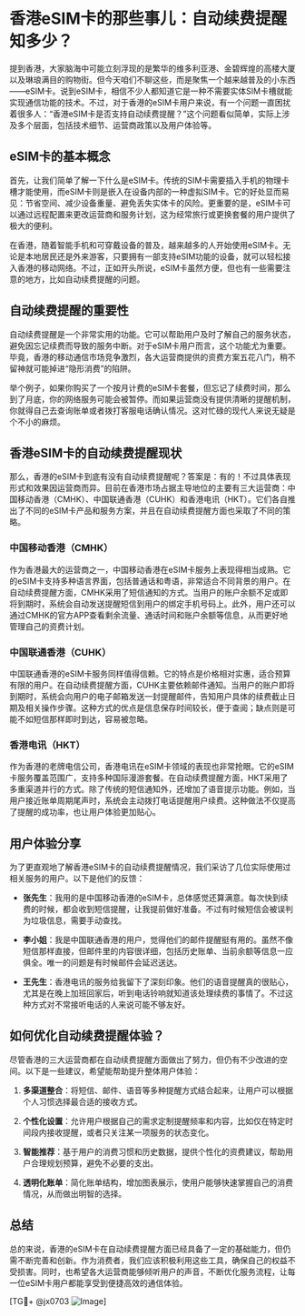 # 香港eSIM卡的那些事儿：自动续费提醒知多少？

提到香港，大家脑海中可能立刻浮现的是繁华的维多利亚港、金碧辉煌的高楼大厦以及琳琅满目的购物街。但今天咱们不聊这些，而是聚焦一个越来越普及的小东西——eSIM卡。说到eSIM卡，相信不少人都知道它是一种不需要实体SIM卡槽就能实现通信功能的技术。不过，对于香港的eSIM卡用户来说，有一个问题一直困扰着很多人：“香港eSIM卡是否支持自动续费提醒？”这个问题看似简单，实际上涉及多个层面，包括技术细节、运营商政策以及用户体验等。

## eSIM卡的基本概念

首先，让我们简单了解一下什么是eSIM卡。传统的SIM卡需要插入手机的物理卡槽才能使用，而eSIM卡则是嵌入在设备内部的一种虚拟SIM卡。它的好处显而易见：节省空间、减少设备重量、避免丢失实体卡的风险。更重要的是，eSIM卡可以通过远程配置来更改运营商和服务计划，这为经常旅行或更换套餐的用户提供了极大的便利。

在香港，随着智能手机和可穿戴设备的普及，越来越多的人开始使用eSIM卡。无论是本地居民还是外来游客，只要拥有一部支持eSIM功能的设备，就可以轻松接入香港的移动网络。不过，正如开头所说，eSIM卡虽然方便，但也有一些需要注意的地方，比如自动续费提醒的问题。

## 自动续费提醒的重要性

自动续费提醒是一个非常实用的功能。它可以帮助用户及时了解自己的服务状态，避免因忘记续费而导致的服务中断。对于eSIM卡用户而言，这个功能尤为重要。毕竟，香港的移动通信市场竞争激烈，各大运营商提供的资费方案五花八门，稍不留神就可能掉进“隐形消费”的陷阱。

举个例子，如果你购买了一个按月计费的eSIM卡套餐，但忘记了续费时间，那么到了月底，你的网络服务可能会被暂停。而如果运营商没有提供清晰的提醒机制，你就得自己去查询账单或者拨打客服电话确认情况。这对忙碌的现代人来说无疑是个不小的麻烦。

## 香港eSIM卡的自动续费提醒现状

那么，香港的eSIM卡到底有没有自动续费提醒呢？答案是：有的！不过具体表现形式和效果因运营商而异。目前在香港市场占据主导地位的主要有三大运营商：中国移动香港（CMHK）、中国联通香港（CUHK）和香港电讯（HKT）。它们各自推出了不同的eSIM卡产品和服务方案，并且在自动续费提醒方面也采取了不同的策略。

### 中国移动香港（CMHK）

作为香港最大的运营商之一，中国移动香港在eSIM卡服务上表现得相当成熟。它的eSIM卡支持多种语言界面，包括普通话和粤语，非常适合不同背景的用户。在自动续费提醒方面，CMHK采用了短信通知的方式。当用户的账户余额不足或即将到期时，系统会自动发送提醒短信到用户的绑定手机号码上。此外，用户还可以通过CMHK的官方APP查看剩余流量、通话时间和账户余额等信息，从而更好地管理自己的资费计划。

### 中国联通香港（CUHK）

中国联通香港的eSIM卡服务同样值得信赖。它的特点是价格相对实惠，适合预算有限的用户。在自动续费提醒方面，CUHK主要依赖邮件通知。当用户的账户即将到期时，系统会向用户的电子邮箱发送一封提醒邮件，告知用户具体的续费截止日期及相关操作步骤。这种方式的优点是信息保存时间较长，便于查阅；缺点则是可能不如短信那样即时到达，容易被忽略。

### 香港电讯（HKT）

作为香港的老牌电信公司，香港电讯在eSIM卡领域的表现也非常抢眼。它的eSIM卡服务覆盖范围广，支持多种国际漫游套餐。在自动续费提醒方面，HKT采用了多重渠道并行的方式。除了传统的短信通知外，还增加了语音提示功能。例如，当用户接近账单周期尾声时，系统会主动拨打电话提醒用户续费。这种做法不仅提高了提醒的成功率，也让用户体验更加贴心。

## 用户体验分享

为了更直观地了解香港eSIM卡的自动续费提醒情况，我们采访了几位实际使用过相关服务的用户。以下是他们的反馈：

- **张先生**：我用的是中国移动香港的eSIM卡，总体感觉还算满意。每次快到续费的时候，都会收到短信提醒，让我提前做好准备。不过有时候短信会被误判为垃圾信息，需要手动查找。
  
- **李小姐**：我是中国联通香港的用户，觉得他们的邮件提醒挺有用的。虽然不像短信那样直接，但邮件里的内容很详细，包括历史账单、当前余额等信息一应俱全。唯一的问题是有时候邮件会延迟送达。

- **王先生**：香港电讯的服务给我留下了深刻印象。他们的语音提醒真的很贴心，尤其是在晚上加班回家后，听到电话铃响就知道该处理续费的事情了。不过这种方式对不常接听电话的人来说可能不够友好。

## 如何优化自动续费提醒体验？

尽管香港的三大运营商都在自动续费提醒方面做出了努力，但仍有不少改进的空间。以下是一些建议，希望能帮助提升整体用户体验：

1. **多渠道整合**：将短信、邮件、语音等多种提醒方式结合起来，让用户可以根据个人习惯选择最合适的接收方式。
   
2. **个性化设置**：允许用户根据自己的需求定制提醒频率和内容，比如仅在特定时间段内接收提醒，或者只关注某一项服务的状态变化。

3. **智能推荐**：基于用户的消费习惯和历史数据，提供个性化的资费建议，帮助用户合理规划预算，避免不必要的支出。

4. **透明化账单**：简化账单结构，增加图表展示，使用户能够快速掌握自己的消费情况，从而做出明智的选择。

## 总结

总的来说，香港的eSIM卡在自动续费提醒方面已经具备了一定的基础能力，但仍需不断完善和创新。作为消费者，我们应该积极利用这些工具，确保自己的权益不受损害。同时，也希望各大运营商能够倾听用户的声音，不断优化服务流程，让每一位eSIM卡用户都能享受到便捷高效的通信体验。

[TG💪+ @jx0703 ![Image](https://github.com/user-attachments/assets/dbca1d08-cadb-493c-b0ec-ad6f7a83f270)]